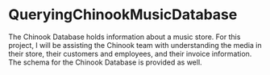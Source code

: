 # QueryingChinookMusicDatabase
 
The Chinook Database holds information about a music store. For this project, I will be assisting the Chinook team with understanding the media in their store, their customers and employees, and their invoice information. The schema for the Chinook Database is provided as well.

